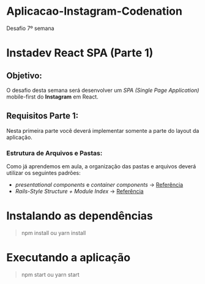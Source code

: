 # Aplicacao-Instagram-Codenation
 Desafio 7º semana

# Instadev React SPA (Parte 1)

## Objetivo:
O desafio desta semana será desenvolver um *SPA (Single Page Application)* mobile-first do **Instagram** em React.

## Requisitos Parte 1:
Nesta primeira parte você deverá implementar somente a parte do layout da aplicação.

### Estrutura de Arquivos e Pastas:
Como já aprendemos em aula, a organização das pastas e arquivos deverá utilizar os seguintes padrões:
* *presentational components* e *container components* -> [Referência](https://medium.com/@dan_abramov/smart-and-dumb-components-7ca2f9a7c7d0) 
* *Rails-Style Structure + Module Index* -> [Referência](https://webcache.googleusercontent.com/search?q=cache:DZ0HZwEl7AUJ:https://www.learnhowtoprogram.com/fidgetech-4-react/4-4-advanced-topics/4-4-3-3-react-and-redux-design-patterns+&cd=1&hl=en&ct=clnk&gl=br)


# Instalando as dependências
> npm install ou yarn install

# Executando a aplicação
> npm start ou yarn start



